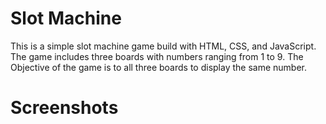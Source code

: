 # Slot Machine

This is a simple slot machine game build with HTML, CSS, and JavaScript. The game includes three boards with numbers ranging from 1 to 9. The Objective of the game is to all three boards to display the same number.

# Screenshots

